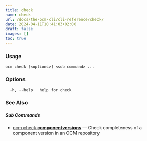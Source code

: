 ```yaml
---
title: check
name: check
url: /docs/the-ocm-cli/cli-reference/check/
date: 2024-04-11T10:41:03+02:00
draft: false
images: []
toc: true
---
```

### Usage

```
ocm check [<options>] <sub command> ...
```

### Options

```
  -h, --help   help for check
```

### See Also



##### Sub Commands

* [ocm check <b>componentversions</b>](/docs/the-ocm-cli/cli-reference/check/componentversions)	 &mdash; Check completeness of a component version in an OCM repository

